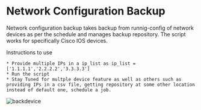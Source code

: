 # Network Configuration Backup
Network configuration backup takes backup from runnig-config of network devices as per the schedule and manages backup repository. The script works for specifically Cisco IOS devices.

  Instructions to use
  
    * Provide multiple IPs in a ip_list as ip_list =  ['1.1.1.1','2.2.2.2','3.3.3.3']
    * Run the script
    * Stay Tuned for multple device feature as well as others such as providing IPs in a csv file, getting repository at some other location instead of default one, schedule a job.
    
    
 ![backdevice](https://user-images.githubusercontent.com/63805419/124388149-2cb89e80-dcff-11eb-86e3-3efc38060a86.PNG)

  
  
  
